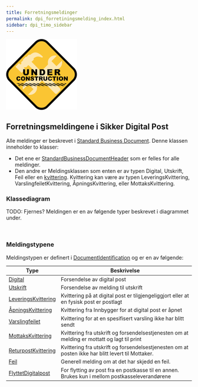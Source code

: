 ```yaml
---
title: Forretningsmeldinger
permalink: dpi_forretiningsmelding_index.html
sidebar: dpi_timo_sidebar
---
```


![](/images/dpi/underarbeide.png)

## Forretningsmeldingene i Sikker Digital Post

Alle meldinger er beskrevet i [Standard Business
Document](dpi_sbd_index.html). Denne klassen
inneholder to klasser:

  - Det ene er
    [StandardBusinessDocumentHeader](dpi_sbdh.html)
    som er felles for alle meldinger. 
  - Den andre er Meldingsklassen som enten er av typen Digital, Utskrift, Feil
    eller en [kvittering](dpi_kvitteringer.html). Kvittering kan være av typen
    LeveringsKvittering, VarslingfeiletKvittering, ÅpningsKvittering,  eller
    MottaksKvittering.

### Klassediagram

TODO: Fjernes?
Meldingen er en av følgende typer beskrevet i diagrammet under.

![]()

### Meldingstypene

Meldingstypen er definert i
[DocumentIdentification](dpi_documentidentification.html)
og er en av følgende:

| Type | Beskrivelse |
| --- | --- |
| [Digital](dpi_digital.html) | Forsendelse av digital post |
| [Utskrift](dpi_utskrift.html) | Forsendelse av melding til utskrift |
| [LeveringsKvittering](dpi_leveringskvittering.html) | Kvittering på at digital post er tilgjengeliggjort eller at en fysisk post er postlagt |
| [ÅpningsKvittering](dpi_aapningskvittering.html) | Kvittering fra Innbygger for at digital post er åpnet |
| [Varslingfeilet](dpi_varslingfeiletkvittering.html) | Kvittering for at en spesifisert varsling ikke har blitt sendt |
| [MottaksKvittering](dpi_mottakskvittering.html) | Kvittering fra utskrift og forsendelsestjenesten om at melding er mottatt og lagt til print |
| [ReturpostKvittering](dpi_returpostkvittering.html) | Kvittering fra utskrift og forsendelsestjenesten om at posten ikke har blitt levert til Mottaker. |
| [Feil](dpi_feil.html) | Generell melding om at det har skjedd en feil. |
| [FlyttetDigitalpost](dpi_flyttetdigitalpost.html) | For flytting av post fra en postkasse til en annen. Brukes kun i mellom postkasseleverandørene |



